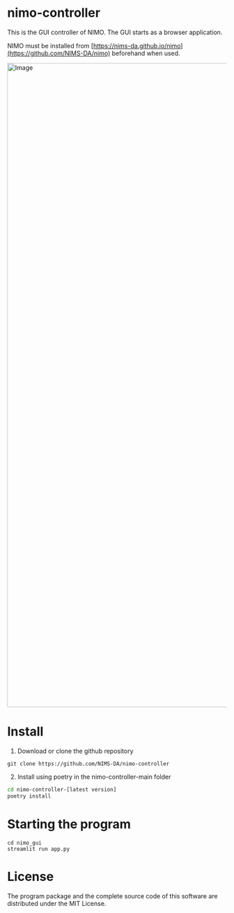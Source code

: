 # nimo-controller
This is the GUI controller of NIMO.
The GUI starts as a browser application.

NIMO must be installed from [https://nims-da.github.io/nimo](https://github.com/NIMS-DA/nimo) beforehand when used.

<img width="1474" alt="Image" src="https://github.com/user-attachments/assets/9e500401-f4ff-483a-a789-471407161826" />

# Install

  1. Download or clone the github repository

  ```
  git clone https://github.com/NIMS-DA/nimo-controller
  ```

  2. Install using poetry in the nimo-controller-main folder

  ```bash
  cd nimo-controller-[latest version]
  poetry install
  ```

# Starting the program

```
cd nimo_gui
streamlit run app.py
```

# License

The program package and the complete source code of this software are distributed under the MIT License.
